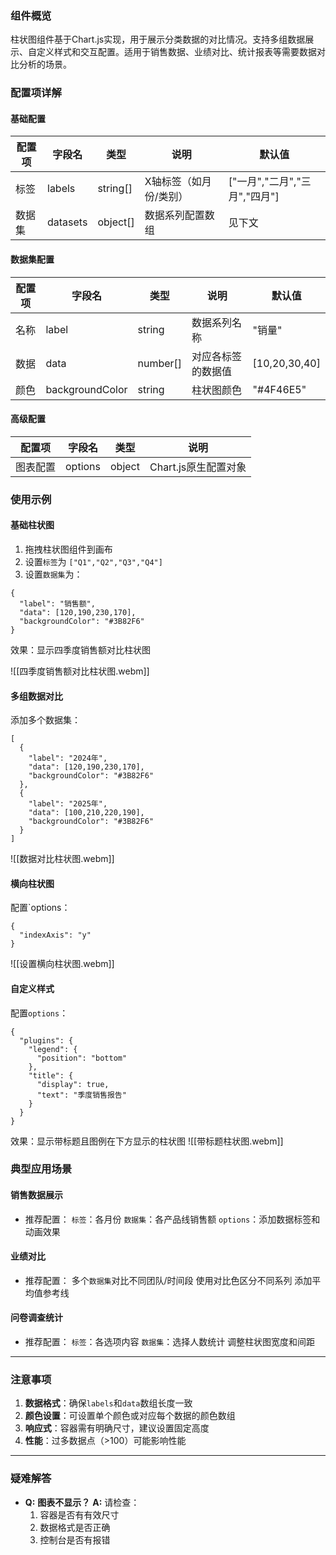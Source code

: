 ### 组件概览

柱状图组件基于Chart.js实现，用于展示分类数据的对比情况。支持多组数据展示、自定义样式和交互配置。适用于销售数据、业绩对比、统计报表等需要数据对比分析的场景。

### 配置项详解

#### 基础配置

| **配置项** | **字段名**  | **类型**   | **说明**       | **默认值**               |
| ------- | -------- | -------- | ------------ | --------------------- |
| 标签      | labels   | string[] | X轴标签（如月份/类别） | ["一月","二月","三月","四月"] |
| 数据集     | datasets | object[] | 数据系列配置数组     | 见下文                   |

#### 数据集配置

| **配置项** | **字段名**         | **类型**   | **说明**    | **默认值**       |
| ------- | --------------- | -------- | --------- | ------------- |
| 名称      | label           | string   | 数据系列名称    | "销量"          |
| 数据      | data            | number[] | 对应各标签的数据值 | [10,20,30,40] |
| 颜色      | backgroundColor | string   | 柱状图颜色     | "#4F46E5"     |

#### 高级配置

| **配置项** | **字段名** | **类型** | **说明**         |
| ------- | ------- | ------ | -------------- |
| 图表配置    | options | object | Chart.js原生配置对象 |


### 使用示例

#### 基础柱状图

1. 拖拽柱状图组件到画布
2. 设置`标签`为 `["Q1","Q2","Q3","Q4"]` 
3. 设置`数据集`为：
```
{
  "label": "销售额",
  "data": [120,190,230,170],
  "backgroundColor": "#3B82F6"
}
```

效果：显示四季度销售额对比柱状图

![[四季度销售额对比柱状图.webm]]

#### 多组数据对比

添加多个数据集：

```
[
  {
    "label": "2024年",
    "data": [120,190,230,170],
    "backgroundColor": "#3B82F6"
  },
  {
    "label": "2025年",
    "data": [100,210,220,190],
    "backgroundColor": "#3B82F6"
  }
]
```
![[数据对比柱状图.webm]]
#### 横向柱状图

配置`options：
```
{
  "indexAxis": "y"
}
```

![[设置横向柱状图.webm]]
#### 自定义样式

配置`options`：

```
{
  "plugins": {
    "legend": {
      "position": "bottom"
    },
    "title": {
      "display": true,
      "text": "季度销售报告"
    }
  }
}
```

 效果：显示带标题且图例在下方显示的柱状图
![[带标题柱状图.webm]]

### 典型应用场景

#### 销售数据展示

- 推荐配置： `标签`：各月份 `数据集`：各产品线销售额 `options`：添加数据标签和动画效果

#### 业绩对比

- 推荐配置： 多个`数据集`对比不同团队/时间段 使用对比色区分不同系列 添加平均值参考线

#### 问卷调查统计

- 推荐配置： `标签`：各选项内容 `数据集`：选择人数统计 调整柱状图宽度和间距

---

### 注意事项

1. **数据格式**：确保`labels`和`data`数组长度一致
2. **颜色设置**：可设置单个颜色或对应每个数据的颜色数组
3. **响应式**：容器需有明确尺寸，建议设置固定高度
4. **性能**：过多数据点（>100）可能影响性能

---

### 疑难解答

- **Q:** **图表不显示？**
    **A:** 请检查：
    1. 容器是否有有效尺寸
	2. 数据格式是否正确
	3. 控制台是否有报错
